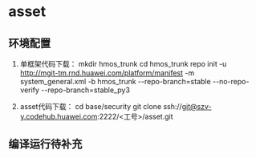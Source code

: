# asset

## 环境配置
1. 单框架代码下载：
mkdir hmos_trunk
cd hmos_trunk
repo init -u http://mgit-tm.rnd.huawei.com/platform/manifest -m system_general.xml -b hmos_trunk --repo-branch=stable --no-repo-verify --repo-branch=stable_py3

2. asset代码下载：
cd base/security
git clone ssh://git@szv-y.codehub.huawei.com:2222/<工号>/asset.git

## 编译运行待补充